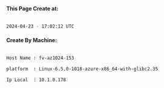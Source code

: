 
   
#### This Page Create at:

```bash

2024-04-23 - 17:02:12 UTC

```

#### Create By Machine:

```bash

Host Name : fv-az1024-153

platform  : Linux-6.5.0-1018-azure-x86_64-with-glibc2.35

Ip Local  : 10.1.0.178

```

